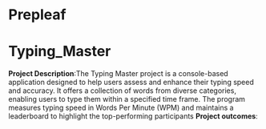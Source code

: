 # Prepleaf
# Typing_Master
**Project Description**:The Typing Master project is a console-based application designed to help users assess and enhance their typing speed and accuracy. It offers a collection of words from diverse categories, enabling users to type them within a specified time frame. The program measures typing speed in Words Per Minute (WPM) and maintains a leaderboard to highlight the top-performing participants
**Project outcomes**:
